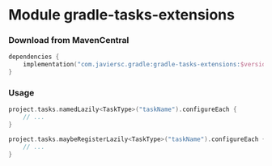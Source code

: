 # Module gradle-tasks-extensions

### Download from MavenCentral

```kotlin
dependencies {
    implementation("com.javiersc.gradle:gradle-tasks-extensions:$version")
}
```

### Usage

```kotlin
project.tasks.namedLazily<TaskType>("taskName").configureEach { 
    // ...
}

project.tasks.maybeRegisterLazily<TaskType>("taskName").configureEach {
    // ...
}
```
